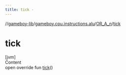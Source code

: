 ```yaml
---
title: tick -
---
```

//[gameboy-lib](../../index.md)/[gameboy.cpu.instructions.alu](../index.md)/[OR_A_n](index.md)/[tick](tick.md)



# tick  
[jvm]  
Content  
open override fun [tick](tick.md)()  



